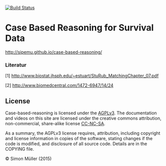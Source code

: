 [![Build Status](https://travis-ci.org/sipemu/case-based-reasoning.svg?branch=master)](https://travis-ci.org/sipemu/case-based-reasoning)

# Case Based Reasoning for Survival Data

http://sipemu.github.io/case-based-reasoning/

### Literatur

[1] http://www.biostat.jhsph.edu/~estuart/StuRub_MatchingChapter_07.pdf

[2] http://www.biomedcentral.com/1472-6947/14/24

## License

Case-based-reasoning is licensed under the <a href="http://www.tldrlegal.com/l/AGPL3" target="\_blank">AGPLv3</a>. The documentation and videos on this site are licensed under the creative commons attribution, non-commercial, share-alike license <a href="http://creativecommons.org/licenses/by-nc-sa/4.0/" target="_blank">CC-NC-SA</a>.

As a summary, the AGPLv3 license requires, attribution, including copyright and license information in copies of the software, stating changes if the code is modified, and disclosure of all source code. Details are in the COPYING file.

&copy; Simon Müller (2015) <a rel="license" href="http://creativecommons.org/licenses/by-nc-sa/4.0/" target="_blank"></a>
